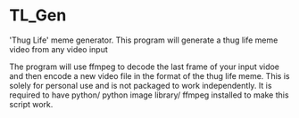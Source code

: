 # TL_Gen
'Thug Life' meme generator. This program will generate a thug life meme video from any video input

The program will use ffmpeg to decode the last frame of your input vidoe and then encode a new video file in the format of the thug life meme. This is solely for personal use and is not packaged to work independently. It is required to have python/ python image library/ ffmpeg installed to make this script work. 

